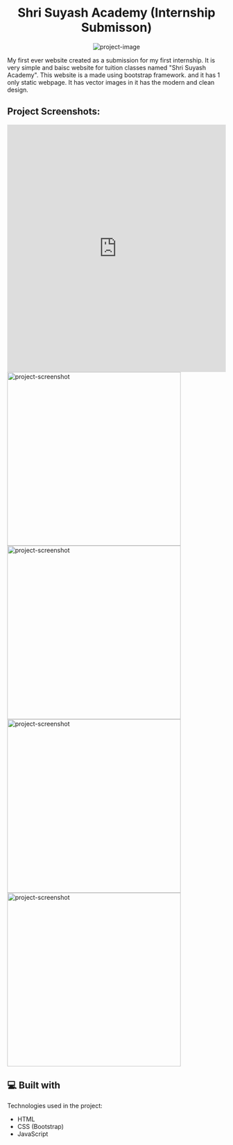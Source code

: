 <h1 align="center" id="title">Shri Suyash Academy (Internship Submisson)</h1>

<p align="center"><img src="https://socialify.git.ci/TulipJani/internship/image?description=1&amp;descriptionEditable=My%20Internship%20Submission%20from%20JainWell&amp;font=Inter&amp;language=1&amp;name=1&amp;owner=1&amp;pattern=Solid&amp;theme=Light" alt="project-image"></p>

<p id="description">My first ever website created as a submission for my first internship. It is very simple and baisc website for tuition classes named "Shri Suyash Academy". This website is a made using bootstrap framework. and it has 1 only static webpage. It has vector images in it has the modern and clean design.</p>

<h2>Project Screenshots:</h2>

<iframe title='hero' style="width: 100%; max-width: 982px; min-height: 570px;" src="https://app.gemoo.com/embed/home?codeId=vzxYpGJ8mzkka"  frameborder="0" allowfullscreen loading="lazy"></iframe>

<img src="https://drive.google.com/file/d/1c_N9vCl5G0fqc3b4Dm8SYfgi5uaOSNPx/view?usp=sharing" alt="project-screenshot" width="400" height="400/">

<img src="https://drive.google.com/drive/folders/1JgBUoIhgSGk-DtdATY2mY28IfM2CU2bUhttps://drive.google.com/drive/folders/1JgBUoIhgSGk-DtdATY2mY28IfM2CU2bU" alt="project-screenshot" width="400" height="400/">

<img src="https://drive.google.com/drive/folders/1JgBUoIhgSGk-DtdATY2mY28IfM2CU2bU" alt="project-screenshot" width="400" height="400/">

<img src="https://drive.google.com/drive/folders/1JgBUoIhgSGk-DtdATY2mY28IfM2CU2bU" alt="project-screenshot" width="400" height="400/">

  
  
<h2>💻 Built with</h2>

Technologies used in the project:

*   HTML
*   CSS (Bootstrap)
*   JavaScript
